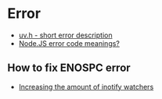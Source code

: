 # Error

- [uv.h - short error description](https://github.com/nodejs/node/blob/master/deps/uv/include/uv.h)
- [Node.JS error code meanings?](https://stackoverflow.com/a/23686954)

## How to fix ENOSPC error

- [Increasing the amount of inotify watchers](https://github.com/guard/listen/wiki/Increasing-the-amount-of-inotify-watchers#the-technical-details)
